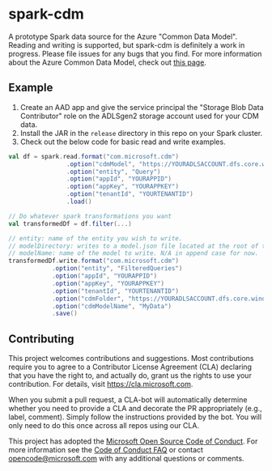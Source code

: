 # spark-cdm

A prototype Spark data source for the Azure "Common Data Model". Reading and writing is supported, but spark-cdm is definitely a work in progress. Please file issues for any bugs that you find. For more information about the Azure Common Data Model, check out [this page](https://docs.microsoft.com/en-us/common-data-model/data-lake). <br>

## Example

1. Create an AAD app and give the service principal the "Storage Blob Data Contributor" role on the ADLSgen2 storage account used for your CDM data.
2. Install the JAR in the `release` directory in this repo on your Spark cluster.
3. Check out the below code for basic read and write examples.

```scala
val df = spark.read.format("com.microsoft.cdm")
                .option("cdmModel", "https://YOURADLSACCOUNT.dfs.core.windows.net/FILESYSTEM/path/to/model.json")
                .option("entity", "Query")
                .option("appId", "YOURAPPID")
                .option("appKey", "YOURAPPKEY")
                .option("tenantId", "YOURTENANTID")
                .load()

// Do whatever spark transformations you want
val transformedDf = df.filter(...)

// entity: name of the entity you wish to write.
// modelDirectory: writes to a model.json file located at the root of this directory. note: if there is already a model.json in this directory, we will append an entity to it
// modelName: name of the model to write. N/A in append case for now.
transformedDf.write.format("com.microsoft.cdm")
            .option("entity", "FilteredQueries")
            .option("appId", "YOURAPPID")
            .option("appKey", "YOURAPPKEY")
            .option("tenantId", "YOURTENANTID")
            .option("cdmFolder", "https://YOURADLSACCOUNT.dfs.core.windows.net/FILESYSTEM/path/to/output/directory/")
            .option("cdmModelName", "MyData")
            .save()
```

## Contributing

This project welcomes contributions and suggestions.  Most contributions require you to agree to a
Contributor License Agreement (CLA) declaring that you have the right to, and actually do, grant us
the rights to use your contribution. For details, visit https://cla.microsoft.com.

When you submit a pull request, a CLA-bot will automatically determine whether you need to provide
a CLA and decorate the PR appropriately (e.g., label, comment). Simply follow the instructions
provided by the bot. You will only need to do this once across all repos using our CLA.

This project has adopted the [Microsoft Open Source Code of Conduct](https://opensource.microsoft.com/codeofconduct/).
For more information see the [Code of Conduct FAQ](https://opensource.microsoft.com/codeofconduct/faq/) or
contact [opencode@microsoft.com](mailto:opencode@microsoft.com) with any additional questions or comments.
